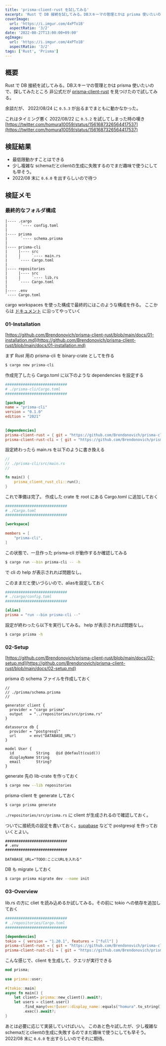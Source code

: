 ```yaml
---
title: 'prisma-client-rust を試してみる'
excerpt: 'Rust で DB 接続を試してみる。DBスキーマの管理とかは prisma 使いたいので、探してみたところ 非公式だが prisma-client-rust を見つけたので試してみる'
coverImage: 
  url: 'https://i.imgur.com/4xPTo1B'
  aspectRatio: '3/2'
date: '2022-08-27T13:00:00+09:00'
ogImage:
  url: 'https://i.imgur.com/4xPTo1B'
  aspectRatio: '3/2'
tags: ['Rust', 'Prisma']
---
```

  
## 概要

Rust で DB 接続を試してみる。DBスキーマの管理とかは prisma 使いたいので、探してみたところ 非公式だが [prisma-client-rust](https://github.com/Brendonovich/prisma-client-rust) を見つけたので試してみる。

余談だが、 2022/08/24 に `0.5.3` が出るまでまともに動かなかった。

これはタイミング悪く 2022/08/22 に  `0.5.2`  を試してしまった時の嘆き
[https://twitter.com/homura10059/status/1561687326564417537](https://twitter.com/homura10059/status/1561687326564417537)

## 検証結果

- 最低限動かすことはできる
- 少し複雑な schemaだとclientの生成に失敗するのでまだ趣味で使うにしても早そう。
- 2022/08 末に `0.6.0` を出すらしいので待つ


## 検証メモ

### 最終的なフォルダ構成

```text
|---- .cargo
|      `---- config.toml
|
|---- prisma
|      `---- schema.prisma
|
|---- prisma-cli  
|     |---- src
|     |     `---- main.rs
|     `---- Cargo.toml
|
|---- repositories
|     |---- src
|     |     `---- lib.rs
|     `---- Cargo.toml
|
|---- .env
`---- Cargo.toml
```

cargo workspaces を使った構成で最終的にはこのような構成を作る。
ここからは [ドキュメント](https://github.com/Brendonovich/prisma-client-rust/tree/main/docs) に沿ってやっていく

### 01-Installation

[https://github.com/Brendonovich/prisma-client-rust/blob/main/docs/01-installation.md](https://github.com/Brendonovich/prisma-client-rust/blob/main/docs/01-installation.md)

まず Rust 用の prisma-cli  を binary-crate としてを作る
```sh
$ cargo new prisma-cli 
```

作成完了したら Cargo.toml に以下のような dependencies を設定する

```toml
############################
# ./prisma-cli/Cargo.toml
############################

[package]  
name = "prisma-cli"  
version = "0.1.0"  
edition = "2021"  
  
  
[dependencies]  
prisma-client-rust = { git = "https://github.com/Brendonovich/prisma-client-rust", tag = "0.5.3" }  
prisma-client-rust-cli = { git = "https://github.com/Brendonovich/prisma-client-rust", tag = "0.5.3" }
```

設定終わったら main.rs を以下のように書き換える

```rust
//
// ./prisma-cli/src/main.rs
//

fn main() {  
    prisma_client_rust_cli::run();  
}
```

これで準備は完了。
作成した crate を root にある Cargo.toml に追加しておく

```toml
############################
# ./Cargo.toml
############################

[workspace]  
  
members = [  
    "prisma-cli",  
]
```

この状態で、一旦作った prisma-cli が動作するか確認してみる
```sh 
$ cargo run --bin prisma-cli -- -h
```
で cli の help が表示されれば問題なし。

このままだと使いづらいので、aliasを設定しておく
```toml
############################
# ./cargo/config.toml
############################

[alias]  
prisma = "run --bin prisma-cli --"
```
設定が終わったら以下を実行してみる。 help が表示されれば問題なし。

```sh
$ cargo prisma -h
```

### 02-Setup

[https://github.com/Brendonovich/prisma-client-rust/blob/main/docs/02-setup.md](https://github.com/Brendonovich/prisma-client-rust/blob/main/docs/02-setup.md)

prisma の schema ファイルを作成しておく
```
//
// ./prisma/schema.prisma
//

generator client {  
  provider = "cargo prisma"  
  output   = "../repositories/src/prisma.rs"  
}  
  
datasource db {  
  provider = "postgresql"  
  url      = env("DATABASE_URL")  
}  
  
model User {  
  id          String   @id @default(cuid())  
  displayName String  
  email       String?  
}
```

generate 先の lib-crate を作っておく
```sh
$ cargo new --lib repositories 
```

prisma-client を generate しておく
```sh
$ cargo prisma generate
```
`./repositories/src/prisma.rs` に client が生成されるので確認しておく。

ついでに接続先の設定を書いておく。[supabase](https://supabase.com/) などで postgresql を作っておいくとよい。
```
############################
# .env
############################
  
DATABASE_URL="TODO:ここにURLを入れる"
```

DB も migrate しておく
```sh
$ cargo prisma migrate dev --name init 
```

### 03-Overview


lib.rs の方に cliet を読み込めるか試してみる。その前に tokio への依存を追加しておく
```toml
############################
# ./repositories/Cargo.toml
############################

[dependencies]  
tokio = { version = "1.20.1", features = ["full"] }
prisma-client-rust = { git = "https://github.com/Brendonovich/prisma-client-rust", tag = "0.5.3" }  
prisma-client-rust-cli = { git = "https://github.com/Brendonovich/prisma-client-rust", tag = "0.5.3" }
```

こんな感じで、client を生成して、クエリが実行できる
```rust
mod prisma;  
  
use prisma::user;  
  
#[tokio::main]  
async fn main() {  
    let client= prisma::new_client().await?;  
    let users = client.user()  
        .find_many(vec![user::display_name::equals("homura".to_string())])  
        .exec().await?;  
}
```

あとは必要に応じて実装していけばいい。
このあと色々試したが、少し複雑な schemaだとclientの生成に失敗するのでまだ趣味で使うにしても早そう。2022/08 末に `0.6.0` を出すらしいのでそれに期待。